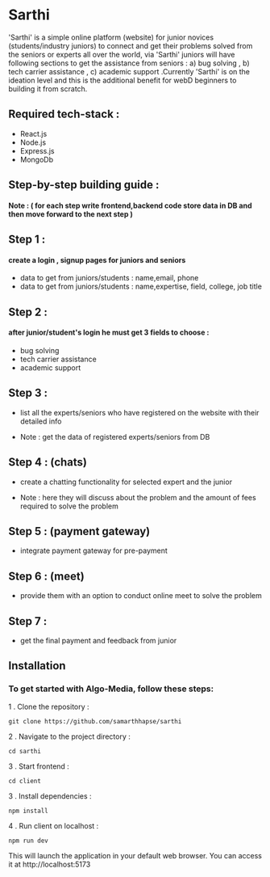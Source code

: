 

# Sarthi 

'Sarthi' is a simple online platform (website) for junior novices (students/industry juniors) to connect and get their problems solved from the seniors or experts all over the world, via 'Sarthi' juniors will have following sections to get the assistance from seniors : a) bug solving , b) tech carrier assistance , c) academic support .Currently 'Sarthi' is on the ideation level and this is the additional benefit for  webD beginners to building it from scratch.

## Required tech-stack :
- React.js
- Node.js
- Express.js
- MongoDb

## Step-by-step building guide : 

#### Note : ( for each step write frontend,backend code store data in DB and then move forward to the next step )

## Step 1 :

#### create a login , signup pages for juniors and seniors
- data to get from juniors/students :   name,email, phone
- data to get from juniors/students : name,expertise, field, college, job title

## Step 2 : 

#### after junior/student's login he must get 3 fields to choose : 
- bug solving 
- tech carrier assistance 
- academic support

## Step 3 :

- list all the experts/seniors who have registered on the website with their detailed info

* Note : get the data of registered experts/seniors from DB

## Step 4 : (chats)

- create a chatting functionality for selected expert and the junior
* Note : here they will discuss about the problem and the amount of fees required to solve the problem

## Step 5 : (payment gateway)

- integrate payment gateway for pre-payment

## Step 6 : (meet)

- provide them with an option to conduct online meet to solve the problem

## Step 7 :

- get the final payment and feedback  from junior

## Installation

### To get started with Algo-Media, follow these steps:

1 . Clone the repository :

```
git clone https://github.com/samarthhapse/sarthi 
```

2 . Navigate to the project directory :
```
cd sarthi 
```

3 . Start frontend :
```
cd client
```

3 . Install dependencies :
```
npm install
```

4 . Run client on localhost :

```
npm run dev
```

This will launch the application in your default web browser. You can access it at http://localhost:5173
